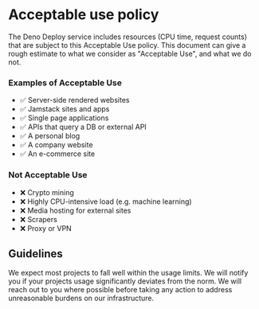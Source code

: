 # Acceptable use policy

The Deno Deploy service includes resources (CPU time,
request counts) that are subject to this Acceptable Use policy. This document
can give a rough estimate to what we consider as "Acceptable Use", and what we
do not.

### Examples of Acceptable Use

- ✅ Server-side rendered websites
- ✅ Jamstack sites and apps
- ✅ Single page applications
- ✅ APIs that query a DB or external API
- ✅ A personal blog
- ✅ A company website
- ✅ An e-commerce site

### Not Acceptable Use

- ❌ Crypto mining
- ❌ Highly CPU-intensive load (e.g. machine learning)
- ❌ Media hosting for external sites
- ❌ Scrapers
- ❌ Proxy or VPN

## Guidelines

We expect most projects to fall well within the usage limits. We will notify you
if your projects usage significantly deviates from the norm. We will reach out
to you where possible before taking any action to address unreasonable burdens
on our infrastructure.
